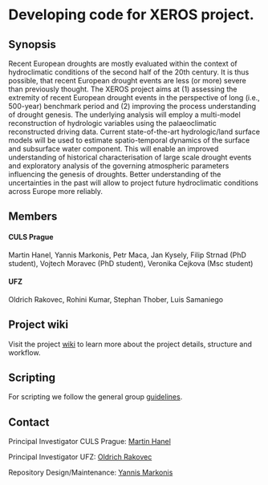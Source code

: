# Developing code for XEROS project.

## Synopsis

Recent European droughts are mostly evaluated within the context of hydroclimatic conditions of the second 
half of the 20th century. It is thus possible, that recent European drought events are less (or more) severe 
than previously thought. The XEROS project aims at (1) assessing the extremity of recent European drought events 
in the perspective of long (i.e., 500-year) benchmark period and (2) improving the process understanding of drought 
genesis. The underlying analysis will employ a multi-model reconstruction of hydrologic variables using the 
palaeoclimatic reconstructed driving data. Current state-of-the-art hydrologic/land surface models will be used 
to estimate spatio-temporal dynamics of the surface and subsurface water component. This will enable an improved 
understanding of historical characterisation of large scale drought events and exploratory analysis of the governing 
atmospheric parameters influencing the genesis of droughts. Better understanding of the uncertainties in the past 
will allow to project future hydroclimatic conditions across Europe more reliably.

## Members

#### CULS Prague
Martin Hanel, Yannis Markonis, Petr Maca, Jan Kysely, Filip Strnad (PhD student), Vojtech Moravec (PhD student), Veronika Cejkova (Msc student)

#### UFZ
Oldrich Rakovec, Rohini Kumar, Stephan Thober, Luis Samaniego

## Project wiki
Visit the project [wiki](https://github.com/KVHEM/XEROS/wiki) to learn more about the project details, structure and workflow.

## Scripting 
For scripting we follow the general group [guidelines](https://github.com/KVHEM/how_we_work/blob/master/CONTRIBUTING.md). 

## Contact
Principal Investigator CULS Prague: [Martin Hanel](mailto:hanel@fzp.czu.cz)  

Principal Investigator UFZ: [Oldrich Rakovec](mailto:oldrich.rakovec@ufz.de)

Repository Design/Maintenance: [Yannis Markonis](mailto:markonis@fzp.czu.cz)  
